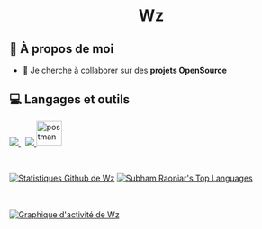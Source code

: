 <h1 align="center">Wz</h1>


## 💼 À propos de moi

- 👯 Je cherche à collaborer sur des **projets OpenSource**


## 💻 Langages et outils

<p align="left"> 
    <a style="padding-right:8px;" href="https://www.mysql.com/" target="_blank"> <img src="https://img.icons8.com/fluent/50/000000/mysql-logo.png"/> </a>
    <a href="https://git-scm.com/" target="_blank"> <img src="https://img.icons8.com/color/48/000000/git.png"/> </a> 
    <a href="https://www.lua.org" target="_blank"> <img src="https://th.bing.com/th/id/R.fffb2b9b83c92ed6797c11b50b42c2b6?rik=fX4Dj7nEx8fzLg&riu=http%3a%2f%2f48pedia.org%2fimages%2fthumb%2f8%2f8e%2fLua-logo.svg%2f1200px-Lua-logo.svg.png&ehk=F7nHO1i%2fU%2bmVnn7ADsqrTOWi3%2ftc5bBYw56p5o29crI%3d&risl=&pid=ImgRaw&r=0" alt="postman" width="45" height="45"/> </a>
</p>



<p align="center">
    <a href="https://github.com/SubhamRaoniar28/github-readme-streak-stats">
        <img title="🔥 Obtenez des statistiques de séquences pour votre profil sur git.io/streak-stats" alt="" src="https://github-readme-streak-stats.herokuapp.com/?user=WzFiveM&theme=black-ice&hide_border=true&stroke=0000&background=060A0CD0"/>
    </a>
</p>

  <br/>
    <a href="https://github.com/wz-fivem/github-readme-stats"><img alt="Statistiques Github de Wz" src="https://github-readme-stats.vercel.app/api?username=wz-fivem&show_icons=true&count_private=true&theme=react&hide_border=true&bg_color=0D1117" /></a>
  <a href="https://github.com/wz-fivem/github-readme-stats"><img alt="Subham Raoniar's Top Languages" src="https://github-readme-stats.vercel.app/api/top-langs/?username=wz-fivem&langs_count=8&count_private=true&layout=compact&theme=react&hide_border=true&bg_color=0D1117" /></a>
  <br/>

<br/>
<br/>

<a href="https://github.com/wz-fivem/github-readme-activity-graph"><img alt="Graphique d'activité de Wz" src="https://activity-graph.herokuapp.com/graph?username=wz-fivem&bg_color=0D1117&color=5BCDEC&line=5BCDEC&point=FFFFFF&hide_border=true" /></a>

 <p align="center">
<a href="https://discords.com/bio/p/Wezor" target="blank"></a>
</p>

